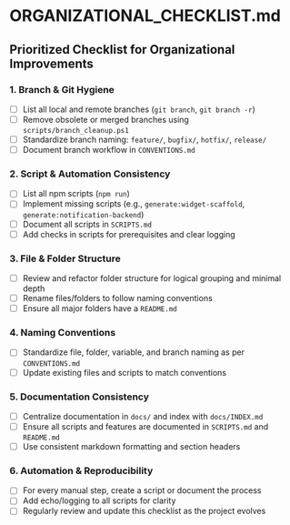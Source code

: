 # ORGANIZATIONAL_CHECKLIST.md

## Prioritized Checklist for Organizational Improvements

### 1. Branch & Git Hygiene
- [ ] List all local and remote branches (`git branch`, `git branch -r`)
- [ ] Remove obsolete or merged branches using `scripts/branch_cleanup.ps1`
- [ ] Standardize branch naming: `feature/`, `bugfix/`, `hotfix/`, `release/`
- [ ] Document branch workflow in `CONVENTIONS.md`

### 2. Script & Automation Consistency
- [ ] List all npm scripts (`npm run`)
- [ ] Implement missing scripts (e.g., `generate:widget-scaffold`, `generate:notification-backend`)
- [ ] Document all scripts in `SCRIPTS.md`
- [ ] Add checks in scripts for prerequisites and clear logging

### 3. File & Folder Structure
- [ ] Review and refactor folder structure for logical grouping and minimal depth
- [ ] Rename files/folders to follow naming conventions
- [ ] Ensure all major folders have a `README.md`

### 4. Naming Conventions
- [ ] Standardize file, folder, variable, and branch naming as per `CONVENTIONS.md`
- [ ] Update existing files and scripts to match conventions

### 5. Documentation Consistency
- [ ] Centralize documentation in `docs/` and index with `docs/INDEX.md`
- [ ] Ensure all scripts and features are documented in `SCRIPTS.md` and `README.md`
- [ ] Use consistent markdown formatting and section headers

### 6. Automation & Reproducibility
- [ ] For every manual step, create a script or document the process
- [ ] Add echo/logging to all scripts for clarity
- [ ] Regularly review and update this checklist as the project evolves 